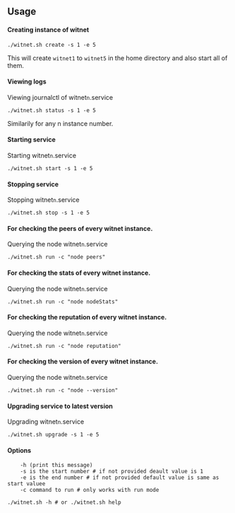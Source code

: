 ## Usage

#### Creating instance of witnet
```
./witnet.sh create -s 1 -e 5
```
This will create `witnet1` to `witnet5` in the home directory and also start all of them.



#### Viewing logs
Viewing journalctl of  witnet`n`.service
```
./witnet.sh status -s 1 -e 5
```
Similarily for any n instance number.

#### Starting service
Starting witnet`n`.service
```
./witnet.sh start -s 1 -e 5
```

#### Stopping service
Stopping witnet`n`.service
```
./witnet.sh stop -s 1 -e 5
```

#### For checking the peers of every witnet instance.
Querying the node witnet`n`.service
```
./witnet.sh run -c "node peers"
```

#### For checking the stats of every witnet instance.
Querying the node witnet`n`.service
```
./witnet.sh run -c "node nodeStats"
```

#### For checking the reputation of every witnet instance.
Querying the node witnet`n`.service
```
./witnet.sh run -c "node reputation"
```

#### For checking the version of every witnet instance.
Querying the node witnet`n`.service
```
./witnet.sh run -c "node --version"
```

#### Upgrading service to latest version
Upgrading witnet`n`.service
```
./witnet.sh upgrade -s 1 -e 5
```

#### Options
```
    -h (print this message)
    -s is the start number # if not provided deault value is 1
    -e is the end number # if not provided default value is same as start valuee
    -c command to run # only works with run mode 
```

```
./witnet.sh -h # or ./witnet.sh help
```
